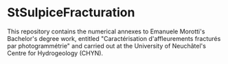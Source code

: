 # StSulpiceFracturation
This repository contains the numerical annexes to Emanuele Morotti's Bachelor's degree work, entitled "Caractérisation d'affleurements fracturés par photogrammétrie" and carried out at the University of Neuchâtel's Centre for Hydrogeology (CHYN).
